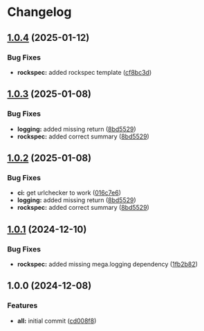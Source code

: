 # Changelog

## [1.0.4](https://github.com/ColinKennedy/mega.vimdoc/compare/v1.0.3...v1.0.4) (2025-01-12)


### Bug Fixes

* **rockspec:** added rockspec template ([cf8bc3d](https://github.com/ColinKennedy/mega.vimdoc/commit/cf8bc3d7bb97f830e0a2949e7963b7ec375e5040))

## [1.0.3](https://github.com/ColinKennedy/mega.vimdoc/compare/v1.0.2...v1.0.3) (2025-01-08)


### Bug Fixes

* **logging:** added missing return ([8bd5529](https://github.com/ColinKennedy/mega.vimdoc/commit/8bd552906525b61d456cf715d8707d1d21a5d96c))
* **rockspec:** added correct summary ([8bd5529](https://github.com/ColinKennedy/mega.vimdoc/commit/8bd552906525b61d456cf715d8707d1d21a5d96c))

## [1.0.2](https://github.com/ColinKennedy/mega.vimdoc/compare/v1.0.1...v1.0.2) (2025-01-08)


### Bug Fixes

* **ci:** get urlchecker to work ([016c7e6](https://github.com/ColinKennedy/mega.vimdoc/commit/016c7e61042178dadccb9e1b9ffe387e1b5a1422))
* **logging:** added missing return ([8bd5529](https://github.com/ColinKennedy/mega.vimdoc/commit/8bd552906525b61d456cf715d8707d1d21a5d96c))
* **rockspec:** added correct summary ([8bd5529](https://github.com/ColinKennedy/mega.vimdoc/commit/8bd552906525b61d456cf715d8707d1d21a5d96c))

## [1.0.1](https://github.com/ColinKennedy/mega.vimdoc/compare/v1.0.0...v1.0.1) (2024-12-10)


### Bug Fixes

* **rockspec:** added missing mega.logging dependency ([1fb2b82](https://github.com/ColinKennedy/mega.vimdoc/commit/1fb2b82da76cee25c3e4c57afbff8a6f42155963))

## 1.0.0 (2024-12-08)


### Features

* **all:** initial commit ([cd008f8](https://github.com/ColinKennedy/mega.vimdoc/commit/cd008f8e492bf92fe4b47ccd183f3417aebe38d2))
